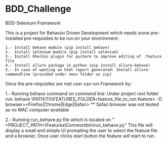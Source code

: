 # BDD_Challenge
BDD-Selenium Framework

This is a project for Behavior Driven Development which needs some pre-installed pre-requisites to be run on your environment:


  	1.- Install behave module (pip install behave)
	2.- Install selenium module (pip install selenium)
	3.- Install Gherkin plugin for pycharm to improve editing of .feature file
	4.- Install allure package in python (pip install allure-behave)
  	5.- In case of wanting an html report generated: Install allure-commandline (provided under venv folder as zip) 
  
  
Once the pre-requisites are met user can run Framework by:


  1.- Running behave command on command line:
        Under project root folder run: behave \PATH\TO\FEATURES_FOLDER\<feature_file_to_run.feature> -D browser=<Firefox|Chrome|Edge|Safari>
            ** Safari browser was not tested as no MAC computer available
	    
  
  2.- Running run_behave.py file which is located on "<PROJECT_PATH>\Features\Common\bin\run_behave.py"
        This file will display a small and simple UI prompting the user to select the feature file and a browser, 
        Once user clicks start button the feature will start to run.
